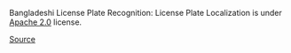 Bangladeshi License Plate Recognition: License Plate Localization is under [Apache 2.0](https://www.apache.org/licenses/LICENSE-2.0) license.

[Source](https://www.kaggle.com/datasets/syednahinhossain/bangladeshi-license-plate-recognition-dataset/)